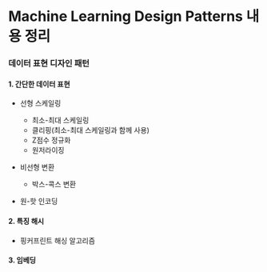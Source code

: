 



# Machine Learning Design Patterns 내용 정리



### 데이터 표현 디자인 패턴

#### 1. 간단한 데이터 표현 

- 선형 스케일링
  -  최소-최대 스케일링
  - 클리핑(최소-최대 스케일링과 함께 사용)
  - Z점수 정규화
  - 원저라이징

- 비선형 변환 
  - 박스-콕스 변환
- 원-핫 인코딩



#### 2. 특징 해시

- 핑커프린트 해싱 알고리즘



#### 3. 임베딩









